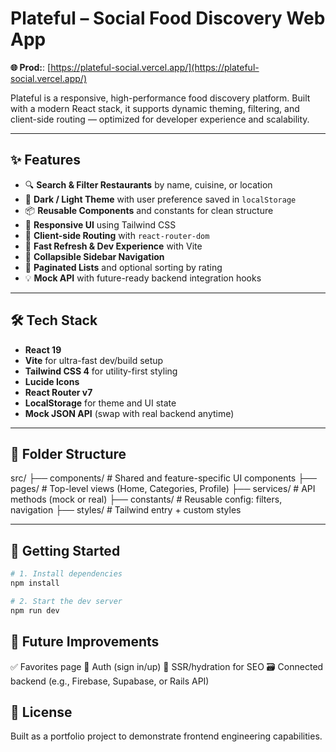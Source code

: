 # Plateful – Social Food Discovery Web App

**🌐 Prod:**: [https://plateful-social.vercel.app/](https://plateful-social.vercel.app/)

Plateful is a responsive, high-performance food discovery platform. Built with a modern React stack, it supports dynamic theming, filtering, and client-side routing — optimized for developer experience and scalability.

---

## ✨ Features

- 🔍 **Search & Filter Restaurants** by name, cuisine, or location
- 🌙 **Dark / Light Theme** with user preference saved in `localStorage`
- 📦 **Reusable Components** and constants for clean structure
- 📱 **Responsive UI** using Tailwind CSS
- 🧭 **Client-side Routing** with `react-router-dom`
- 🚀 **Fast Refresh & Dev Experience** with Vite
- 📄 **Collapsible Sidebar Navigation**
- 🔄 **Paginated Lists** and optional sorting by rating
- 💡 **Mock API** with future-ready backend integration hooks

---

## 🛠️ Tech Stack

- **React 19**
- **Vite** for ultra-fast dev/build setup
- **Tailwind CSS 4** for utility-first styling
- **Lucide Icons**
- **React Router v7**
- **LocalStorage** for theme and UI state
- **Mock JSON API** (swap with real backend anytime)

---

## 📁 Folder Structure

src/
├── components/ # Shared and feature-specific UI components
├── pages/ # Top-level views (Home, Categories, Profile)
├── services/ # API methods (mock or real)
├── constants/ # Reusable config: filters, navigation
├── styles/ # Tailwind entry + custom styles

---

## 🚀 Getting Started

```bash
# 1. Install dependencies
npm install

# 2. Start the dev server
npm run dev
```

## 🧪 Future Improvements

✅ Favorites page
🔐 Auth (sign in/up)
🔄 SSR/hydration for SEO
🗃️ Connected backend (e.g., Firebase, Supabase, or Rails API)

## 📄 License

Built as a portfolio project to demonstrate frontend engineering capabilities.
